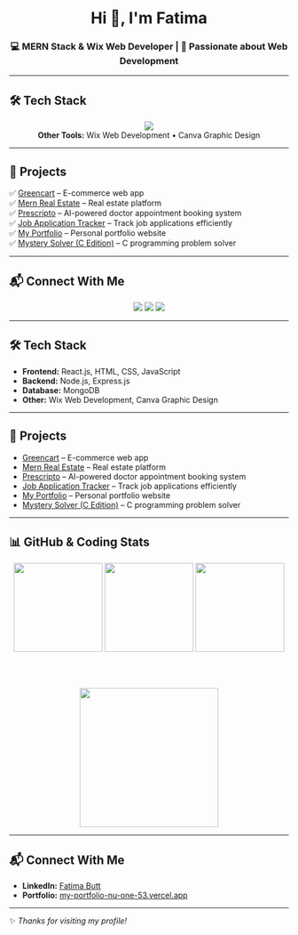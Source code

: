 <h1 align="center">Hi 👋, I'm Fatima</h1>
<h3 align="center">💻 MERN Stack & Wix Web Developer | 🚀 Passionate about Web Development</h3>

---

## 🛠 Tech Stack  
<p align="center">
  <img src="https://skillicons.dev/icons?i=react,nodejs,express,mongodb,html,css,js,github,git,vercel" />
  <br>
  <b>Other Tools:</b> Wix Web Development • Canva Graphic Design
</p>

---

## 📂 Projects  
✅ [Greencart](https://github.com/Fatimabutt786/Greencart) – E-commerce web app  
✅ [Mern Real Estate](https://github.com/Fatimabutt786/Mern-Real-Estate) – Real estate platform  
✅ [Prescripto](https://github.com/Fatimabutt786/Prescripto) – AI-powered doctor appointment booking system  
✅ [Job Application Tracker](https://github.com/Fatimabutt786/Job-Application-Tracker) – Track job applications efficiently  
✅ [My Portfolio](https://my-portfolio-nu-one-53.vercel.app) – Personal portfolio website  
✅ [Mystery Solver (C Edition)](https://github.com/Fatimabutt786/Mystery-Solver-C-Edition) – C programming problem solver  



---

## 📬 Connect With Me  
<p align="center">
  <a href="https://www.linkedin.com/in/fatima-butt-bb31a529b/"><img src="https://img.shields.io/badge/-Fatima%20Butt-blue?style=for-the-badge&logo=Linkedin&logoColor=white"/></a>
  <a href="https://my-portfolio-nu-one-53.vercel.app"><img src="https://img.shields.io/badge/Portfolio-%23FF5722?style=for-the-badge&logo=vercel&logoColor=white"/></a>
  <a href="https://github.com/Fatimabutt786"><img src="https://img.shields.io/badge/GitHub-%23000000?style=for-the-badge&logo=github&logoColor=white"/></a>
</p>

---


## 🛠 **Tech Stack**
- **Frontend:** React.js, HTML, CSS, JavaScript  
- **Backend:** Node.js, Express.js  
- **Database:** MongoDB  
- **Other:** Wix Web Development, Canva Graphic Design  

---

## 📂 **Projects**
- [Greencart](https://github.com/Fatimabutt786/Greencart) – E-commerce web app  
- [Mern Real Estate](https://github.com/Fatimabutt786/Mern-Real-Estate) – Real estate platform  
- [Prescripto](https://github.com/Fatimabutt786/Prescripto) – AI-powered doctor appointment booking system  
- [Job Application Tracker](https://github.com/Fatimabutt786/Job-Application-Tracker) – Track job applications efficiently  
- [My Portfolio](https://my-portfolio-nu-one-53.vercel.app) – Personal portfolio website  
- [Mystery Solver (C Edition)](https://github.com/Fatimabutt786/Mystery-Solver-C-Edition) – C programming problem solver  


---

## 📊 GitHub & Coding Stats

<div align="center">
  
  <img src="https://github-readme-stats.vercel.app/api?username=Fatimabutt786&show_icons=true&theme=tokyonight&hide_border=true" height="160"/>
  
  <img src="https://github-readme-stats.vercel.app/api/top-langs/?username=Fatimabutt786&layout=compact&theme=tokyonight&hide_border=true" height="160"/>
  
  
  <img src="https://streak-stats.demolab.com?user=Fatimabutt786&theme=tokyonight&hide_border=true" height="160"/>
  
  <br/><br/>
  
  <img src="https://leetcard.jacoblin.cool/Fatima25?theme=dark&ext=activity&border=0" height="250"/>
</div>






---

## 📬 **Connect With Me**
- **LinkedIn:** [Fatima Butt](https://www.linkedin.com/in/fatima-butt-bb31a529b/)  
- **Portfolio:** [my-portfolio-nu-one-53.vercel.app](https://my-portfolio-nu-one-53.vercel.app)  

---

✨ *Thanks for visiting my profile!*  
